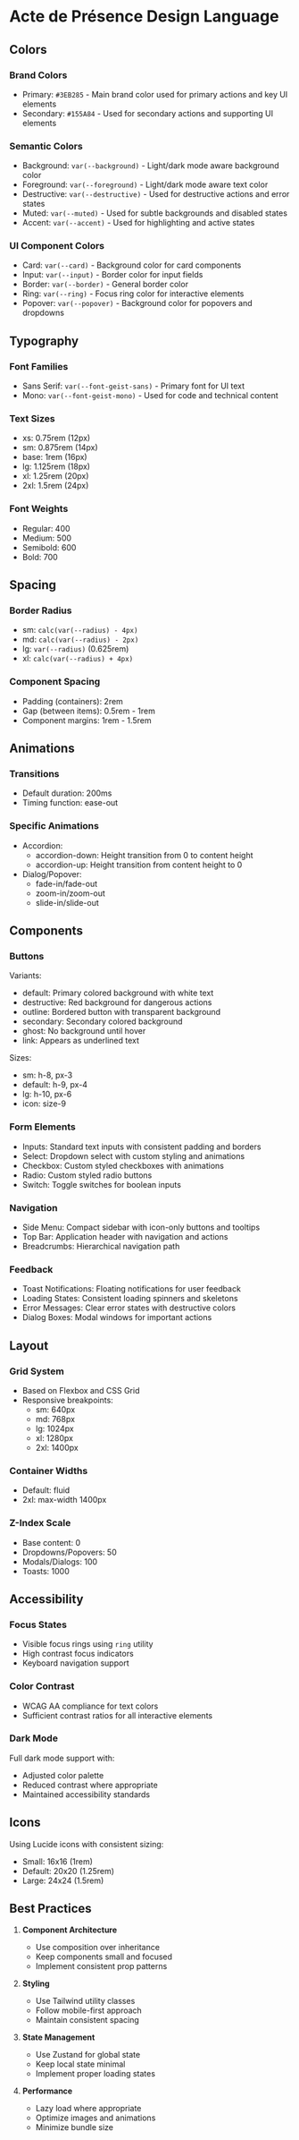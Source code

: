 # Acte de Présence Design Language

## Colors

### Brand Colors
- Primary: `#3EB285` - Main brand color used for primary actions and key UI elements
- Secondary: `#155A84` - Used for secondary actions and supporting UI elements

### Semantic Colors
- Background: `var(--background)` - Light/dark mode aware background color
- Foreground: `var(--foreground)` - Light/dark mode aware text color
- Destructive: `var(--destructive)` - Used for destructive actions and error states
- Muted: `var(--muted)` - Used for subtle backgrounds and disabled states
- Accent: `var(--accent)` - Used for highlighting and active states

### UI Component Colors
- Card: `var(--card)` - Background color for card components
- Input: `var(--input)` - Border color for input fields
- Border: `var(--border)` - General border color
- Ring: `var(--ring)` - Focus ring color for interactive elements
- Popover: `var(--popover)` - Background color for popovers and dropdowns

## Typography

### Font Families
- Sans Serif: `var(--font-geist-sans)` - Primary font for UI text
- Mono: `var(--font-geist-mono)` - Used for code and technical content

### Text Sizes
- xs: 0.75rem (12px)
- sm: 0.875rem (14px)
- base: 1rem (16px)
- lg: 1.125rem (18px)
- xl: 1.25rem (20px)
- 2xl: 1.5rem (24px)

### Font Weights
- Regular: 400
- Medium: 500
- Semibold: 600
- Bold: 700

## Spacing

### Border Radius
- sm: `calc(var(--radius) - 4px)`
- md: `calc(var(--radius) - 2px)`
- lg: `var(--radius)` (0.625rem)
- xl: `calc(var(--radius) + 4px)`

### Component Spacing
- Padding (containers): 2rem
- Gap (between items): 0.5rem - 1rem
- Component margins: 1rem - 1.5rem

## Animations

### Transitions
- Default duration: 200ms
- Timing function: ease-out

### Specific Animations
- Accordion:
  - accordion-down: Height transition from 0 to content height
  - accordion-up: Height transition from content height to 0
- Dialog/Popover:
  - fade-in/fade-out
  - zoom-in/zoom-out
  - slide-in/slide-out

## Components

### Buttons
Variants:
- default: Primary colored background with white text
- destructive: Red background for dangerous actions
- outline: Bordered button with transparent background
- secondary: Secondary colored background
- ghost: No background until hover
- link: Appears as underlined text

Sizes:
- sm: h-8, px-3
- default: h-9, px-4
- lg: h-10, px-6
- icon: size-9

### Form Elements
- Inputs: Standard text inputs with consistent padding and borders
- Select: Dropdown select with custom styling and animations
- Checkbox: Custom styled checkboxes with animations
- Radio: Custom styled radio buttons
- Switch: Toggle switches for boolean inputs

### Navigation
- Side Menu: Compact sidebar with icon-only buttons and tooltips
- Top Bar: Application header with navigation and actions
- Breadcrumbs: Hierarchical navigation path

### Feedback
- Toast Notifications: Floating notifications for user feedback
- Loading States: Consistent loading spinners and skeletons
- Error Messages: Clear error states with destructive colors
- Dialog Boxes: Modal windows for important actions

## Layout

### Grid System
- Based on Flexbox and CSS Grid
- Responsive breakpoints:
  - sm: 640px
  - md: 768px
  - lg: 1024px
  - xl: 1280px
  - 2xl: 1400px

### Container Widths
- Default: fluid
- 2xl: max-width 1400px

### Z-Index Scale
- Base content: 0
- Dropdowns/Popovers: 50
- Modals/Dialogs: 100
- Toasts: 1000

## Accessibility

### Focus States
- Visible focus rings using `ring` utility
- High contrast focus indicators
- Keyboard navigation support

### Color Contrast
- WCAG AA compliance for text colors
- Sufficient contrast ratios for all interactive elements

### Dark Mode
Full dark mode support with:
- Adjusted color palette
- Reduced contrast where appropriate
- Maintained accessibility standards

## Icons

Using Lucide icons with consistent sizing:
- Small: 16x16 (1rem)
- Default: 20x20 (1.25rem)
- Large: 24x24 (1.5rem)

## Best Practices

1. **Component Architecture**
   - Use composition over inheritance
   - Keep components small and focused
   - Implement consistent prop patterns

2. **Styling**
   - Use Tailwind utility classes
   - Follow mobile-first approach
   - Maintain consistent spacing

3. **State Management**
   - Use Zustand for global state
   - Keep local state minimal
   - Implement proper loading states

4. **Performance**
   - Lazy load where appropriate
   - Optimize images and animations
   - Minimize bundle size